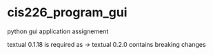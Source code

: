 # cis226_program_gui
 
 python gui application assignement
 
 textual 0.1.18 is required as -> textual 0.2.0 contains breaking changes

